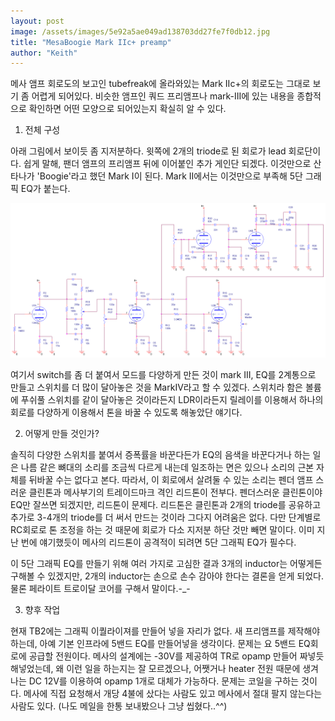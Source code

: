 ```yaml
---
layout: post
image: /assets/images/5e92a5ae049ad138703dd27fe7f0db12.jpg
title: "MesaBoogie Mark IIc+ preamp"
author: "Keith"
---
```


메사 앰프 회로도의 보고인 tubefreak에 올라와있는 Mark IIc+의 회로도는 그대로 보기 좀 어렵게 되어있다. 비슷한 앰프인 쿼드 프리앰프나 mark-III에 있는 내용을 종합적으로 확인하면 어떤 모양으로 되어있는지 확실히 알 수 있다. 

1. 전체 구성

아래 그림에서 보이듯 좀 지저분하다. 윗쪽에 2개의 triode로 된 회로가 lead 회로단이다. 쉽게 말해, 팬더 앰프의 프리앰프 뒤에 이어붙인 추가 게인단 되겠다. 이것만으로 산타나가 'Boogie'라고 했던 Mark I이 된다. 
Mark II에서는 이것만으로 부족해 5단 그래픽 EQ가 붙는다.

![image](/assets/images/5e92a5ae049ad138703dd27fe7f0db12.jpg)

여기서 switch를 좀 더 붙여서 모드를 다양하게 만든 것이 mark III, EQ를 2계통으로 만들고 스위치를 더 많이 달아놓은 것을 MarkIV라고 할 수 있겠다. 스위치라 함은 볼륨에 푸쉬풀 스위치를 같이 달아놓은 것이라든지 LDR이라든지 릴레이를 이용해서 하나의 회로를 다양하게 이용해서 톤을 바꿀 수 있도록 해놓았단 얘기다.

2. 어떻게 만들 것인가?

솔직히 다양한 스위치를 붙여서 증폭률을 바꾼다든가 EQ의 음색을 바꾼다거나 하는 일은 나름 같은 뼈대의 소리를 조금씩 다르게 내는데 일조하는 면은 있으나 소리의 근본 자체를 뒤바꿀 수는 없다고 본다. 따라서, 이 회로에서 살려둘 수 있는 소리는 펜더 앰프 스러운 클린톤과 메사부기의 트레이드마크 격인 리드톤이 전부다. 펜더스러운 클린톤이야 EQ만 잘쓰면 되겠지만, 리드톤이 문제다. 리드톤은 클린톤과 2개의 triode를 공유하고 추가로 3-4개의 triode를 더 써서 만드는 것이라 그다지 어려움은 없다. 다만 단계별로 RC회로로 톤 조정을 하는 것 때문에 회로가 다소 지저분 하단 것만 빼면 말이다. 이미 지난 번에 얘기했듯이 메사의 리드톤이 공격적이 되려면 5단 그래픽 EQ가 필수다.

이 5단 그래픽 EQ를 만들기 위해 여러 가지로 고심한 결과 3개의 inductor는 어떻게든 구해볼 수 있겠지만, 2개의 inductor는 손으로 손수 감아야 한다는 결론을 얻게 되었다. 물론 페라이트 트로이달 코어를 구해서 말이다.-_-

3. 향후 작업

현재 TB2에는 그래픽 이퀄라이져를 만들어 넣을 자리가 없다. 새 프리앰프를 제작해야 하는데, 아예 기본 인프라에 5밴드 EQ를 만들어넣을 생각이다. 문제는 요 5밴드 EQ회로에 공급할 전원이다. 메사의 설계에는 -30V를 제공하여 TR로 opamp 만들어 짜넣듯 해넣었는데, 왜 이런 일을 하는지는 잘 모르겠으나, 어쨋거나 heater 전원 때문에 생겨나는 DC 12V를 이용하여 opamp 1개로 대체가 가능하다. 문제는 코일을 구하는 것이다. 메사에 직접 요청해서 개당 4불에 샀다는 사람도 있고 메사에서 절대 팔지 않는다는 사람도 있다. (나도 메일을 한통 보내봤으나 그냥 씹혔다..^^)



